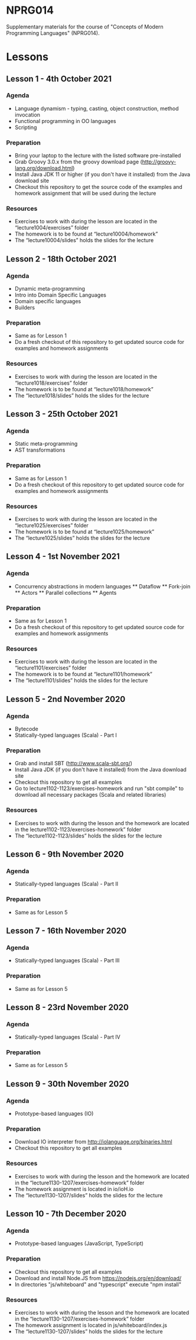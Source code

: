 # NPRG014
Supplementary materials for the course of "Concepts of Modern Programming Languages" (NPRG014).

# Lessons

## Lesson 1 - 4th October 2021
### Agenda
* Language dynamism - typing, casting, object construction, method invocation
* Functional programming in OO languages
* Scripting

### Preparation
* Bring your laptop to the lecture with the listed software pre-installed
* Grab Groovy 3.0.x from the groovy download page (http://groovy-lang.org/download.html)
* Install Java JDK 11 or higher (if you don't have it installed) from the Java download site
* Checkout this repository to get the source code of the examples and homework assignment that will be used during the lecture

### Resources
* Exercises to work with during the lesson are located in the “lecture1004/exercises” folder
* The homework is to be found at “lecture10004/homework”
* The “lecture10004/slides” holds the slides for the lecture

## Lesson 2 - 18th October 2021
### Agenda

* Dynamic meta-programming
* Intro into Domain Specific Languages
* Domain specific languages
* Builders

### Preparation
* Same as for Lesson 1
* Do a fresh checkout of this repository to get updated source code for examples and homework assignments

### Resources
* Exercises to work with during the lesson are located in the “lecture1018/exercises” folder
* The homework is to be found at “lecture1018/homework”
* The “lecture1018/slides” holds the slides for the lecture

## Lesson 3 - 25th October 2021
### Agenda

* Static meta-programming
* AST transformations

### Preparation
* Same as for Lesson 1
* Do a fresh checkout of this repository to get updated source code for examples and homework assignments

### Resources
* Exercises to work with during the lesson are located in the “lecture1025/exercises” folder
* The homework is to be found at “lecture1025/homework”
* The “lecture1025/slides” holds the slides for the lecture

## Lesson 4 - 1st November 2021
### Agenda

* Concurrency abstractions in modern languages
** Dataflow
** Fork-join
** Actors
** Parallel collections
** Agents

### Preparation
* Same as for Lesson 1
* Do a fresh checkout of this repository to get updated source code for examples and homework assignments

### Resources
* Exercises to work with during the lesson are located in the “lecture1101/exercises” folder
* The homework is to be found at “lecture1101/homework”
* The “lecture1101/slides” holds the slides for the lecture

## Lesson 5 - 2nd November 2020
### Agenda
* Bytecode
* Statically-typed languages (Scala) - Part I

### Preparation
* Grab and install SBT (http://www.scala-sbt.org/)
* Install Java JDK (if you don't have it installed) from the Java download site
* Checkout this repository to get all examples
* Go to lecture1102-1123/exercises-homework and run "sbt compile" to download all necessary packages (Scala and related libraries)

### Resources
* Exercises to work with during the lesson and the homework are located in the lecture1102-1123/exercises-homework” folder
* The “lecture1102-1123/slides” holds the slides for the lecture


## Lesson 6 - 9th November 2020
### Agenda
* Statically-typed languages (Scala) - Part II

### Preparation
* Same as for Lesson 5

## Lesson 7 - 16th November 2020
### Agenda
* Statically-typed languages (Scala) - Part III

### Preparation
* Same as for Lesson 5

## Lesson 8 - 23rd November 2020
### Agenda
* Statically-typed languages (Scala) - Part IV

### Preparation
* Same as for Lesson 5


## Lesson 9 - 30th November 2020
### Agenda

* Prototype-based languages (IO)

### Preparation
* Download IO interpreter from http://iolanguage.org/binaries.html
* Checkout this repository to get all examples

### Resources
* Exercises to work with during the lesson and the homework are located in the “lecture1130-1207/exercises-homework” folder
* The homework assignment is located in io/ioH.io
* The “lecture1130-1207/slides” holds the slides for the lecture

## Lesson 10 - 7th December 2020
### Agenda

* Prototype-based languages (JavaScript, TypeScript)

### Preparation
* Checkout this repository to get all examples
* Download and install Node.JS from https://nodejs.org/en/download/
* In directories "js/whiteboard" and "typescript" execute "npm install"

### Resources
* Exercises to work with during the lesson and the homework are located in the “lecture1130-1207/exercises-homework” folder
* The homework assignment is located in js/whiteboard/index.js
* The “lecture1130-1207/slides” holds the slides for the lecture

